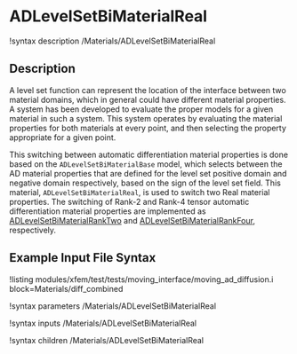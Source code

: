 # ADLevelSetBiMaterialReal

!syntax description /Materials/ADLevelSetBiMaterialReal

## Description

A level set function can represent the location of the interface between two
material domains, which in general could have different material properties. A
system has been developed to evaluate the proper models for a given material in
such a system. This system operates by evaluating the material properties for
both materials at every point, and then selecting the property appropriate for a
given point.

This switching between automatic differentiation material properties is done
based on the `ADLevelSetBiMaterialBase` model, which selects between the AD
material properties that are defined for the level set positive domain and
negative domain respectively, based on the sign of the level set field. This
material, `ADLevelSetBiMaterialReal`, is used to switch two Real material
properties. The switching of Rank-2 and Rank-4 tensor automatic differentiation
material properties are implemented as
[ADLevelSetBiMaterialRankTwo](ADLevelSetBiMaterialRankTwo.md) and
[ADLevelSetBiMaterialRankFour](ADLevelSetBiMaterialRankFour.md), respectively.

## Example Input File Syntax

!listing modules/xfem/test/tests/moving_interface/moving_ad_diffusion.i block=Materials/diff_combined

!syntax parameters /Materials/ADLevelSetBiMaterialReal

!syntax inputs /Materials/ADLevelSetBiMaterialReal

!syntax children /Materials/ADLevelSetBiMaterialReal
